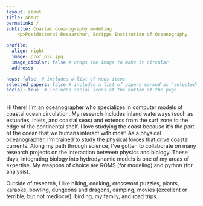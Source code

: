 ```yaml
---
layout: about
title: about
permalink: /
subtitle: Coastal oceanography modeling
    <p>Postdoctoral Researcher, Scripps Institution of Oceanography

profile:
  align: right
  image: prof_pic.jpg
  image_cicular: false # crops the image to make it circular
  address:

news: false  # includes a list of news items
selected_papers: false # includes a list of papers marked as "selected={true}"
social: true  # includes social icons at the bottom of the page
---
```


Hi there! I'm an oceanographer who specializes in computer models of coastal ocean circulation. My research includes inland waterways (such as estuaries, inlets, and coastal seas) and extends from the surf zone to the edge of the continental shelf. I love studying the coast because it's the part of the ocean that we humans interact with most! As a physical oceanographer, I'm trained to study the physical forces that drive coastal currents. Along my path through science, I've gotten to collaborate on many research projects on the interaction between physics and biology. These days, integrating biology into hydrodynamic models is one of my areas of expertise. My weapons of choice are ROMS (for modeling) and python (for analysis).

 Outside of research, I like hiking, cooking, crossword puzzles, plants, karaoke, bowling, dungeons and dragons, camping, movies (excellent or terrible, but not mediocre), birding, my family, and road trips.
